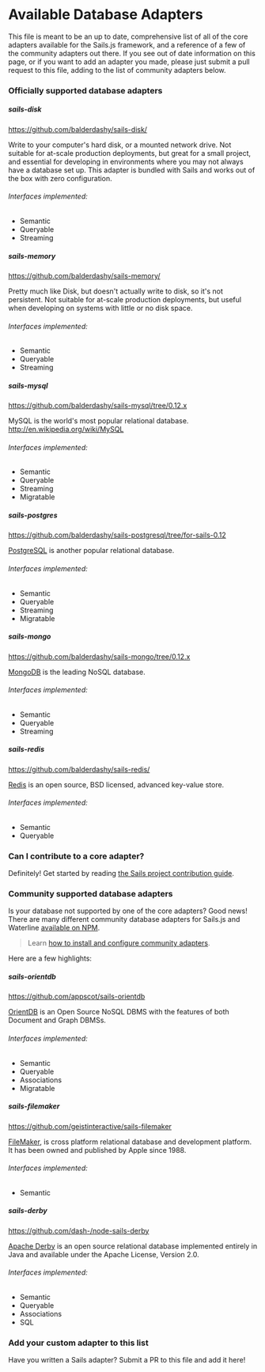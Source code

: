 # Available Database Adapters

This file is meant to be an up to date, comprehensive list of all of the core adapters available for the Sails.js framework, and a reference of a few of the community adapters out there.  If you see out of date information on this page, or if you want to add an adapter you made, please just submit a pull request to this file, adding to the list of community adapters below.


### Officially supported database adapters

##### sails-disk

https://github.com/balderdashy/sails-disk/

Write to your computer's hard disk, or a mounted network drive.  Not suitable for at-scale production deployments, but great for a small project, and essential for developing in environments where you may not always have a database set up. This adapter is bundled with Sails and works out of the box with zero configuration.

###### Interfaces implemented:
+ Semantic
+ Queryable
+ Streaming


##### sails-memory

https://github.com/balderdashy/sails-memory/

Pretty much like Disk, but doesn't actually write to disk, so it's not persistent.  Not suitable for at-scale production deployments, but useful when developing on systems with little or no disk space.

###### Interfaces implemented:
+ Semantic
+ Queryable
+ Streaming


##### sails-mysql

https://github.com/balderdashy/sails-mysql/tree/0.12.x

MySQL is the world's most popular relational database.
http://en.wikipedia.org/wiki/MySQL

###### Interfaces implemented:
+ Semantic
+ Queryable
+ Streaming
+ Migratable


##### sails-postgres

https://github.com/balderdashy/sails-postgresql/tree/for-sails-0.12

[PostgreSQL](http://en.wikipedia.org/wiki/PostgreSQL) is another popular relational database.

###### Interfaces implemented:
+ Semantic
+ Queryable
+ Streaming
+ Migratable


##### sails-mongo

https://github.com/balderdashy/sails-mongo/tree/0.12.x


[MongoDB](http://en.wikipedia.org/wiki/MongoDB) is the leading NoSQL database.

###### Interfaces implemented:
+ Semantic
+ Queryable
+ Streaming

##### sails-redis

https://github.com/balderdashy/sails-redis/

[Redis](http://redis.io/) is an open source, BSD licensed, advanced key-value store.

###### Interfaces implemented:
+ Semantic
+ Queryable




### Can I contribute to a core adapter?

Definitely!  Get started by reading [the Sails project contribution guide](http://sailsjs.com/documentation/contributing).




### Community supported database adapters

Is your database not supported by one of the core adapters?  Good news!  There are many different community database adapters for Sails.js and Waterline [available on NPM](https://www.npmjs.com/search?q=sails+adapter).

> Learn [how to install and configure community adapters](http://sailsjs.com/docs/concepts/extending-sails/adapters).

Here are a few highlights:

##### sails-orientdb

https://github.com/appscot/sails-orientdb

[OrientDB](http://en.wikipedia.org/wiki/OrientDB) is an Open Source NoSQL DBMS with the features of both Document and Graph DBMSs.

###### Interfaces implemented:
+ Semantic
+ Queryable
+ Associations
+ Migratable

##### sails-filemaker

https://github.com/geistinteractive/sails-filemaker

[FileMaker](https://en.wikipedia.org/wiki/FileMaker), is cross platform relational database and development platform. It has been owned and published by Apple since 1988.

###### Interfaces implemented:
+ Semantic

##### sails-derby

https://github.com/dash-/node-sails-derby

[Apache Derby](https://db.apache.org/derby/) is an open source relational database implemented entirely in Java and available under the Apache License, Version 2.0.

###### Interfaces implemented:
+ Semantic
+ Queryable
+ Associations
+ SQL


### Add your custom adapter to this list

Have you written a Sails adapter? Submit a PR to this file and add it here!


<docmeta name="displayName" value="Available Adapters">
